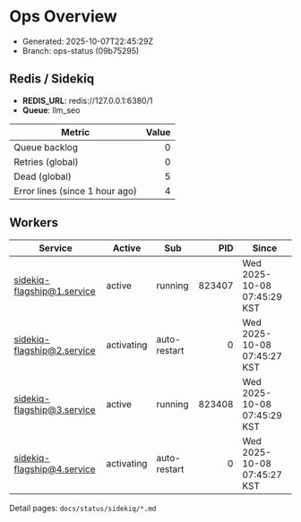 # Ops Overview

- Generated: 2025-10-07T22:45:29Z
- Branch: ops-status (09b75295)

## Redis / Sidekiq
- **REDIS_URL**: redis://127.0.0.1:6380/1
- **Queue**: llm_seo

| Metric | Value |
|---|---:|
| Queue backlog | 0 |
| Retries (global) | 0 |
| Dead (global) | 5 |
| Error lines (since 1 hour ago) | 4 |

## Workers
| Service | Active | Sub | PID | Since |
|---|---|---|---:|---|
| sidekiq-flagship@1.service | active | running | 823407 | Wed 2025-10-08 07:45:29 KST |
| sidekiq-flagship@2.service | activating | auto-restart | 0 | Wed 2025-10-08 07:45:27 KST |
| sidekiq-flagship@3.service | active | running | 823408 | Wed 2025-10-08 07:45:29 KST |
| sidekiq-flagship@4.service | activating | auto-restart | 0 | Wed 2025-10-08 07:45:27 KST |

Detail pages: `docs/status/sidekiq/*.md`
